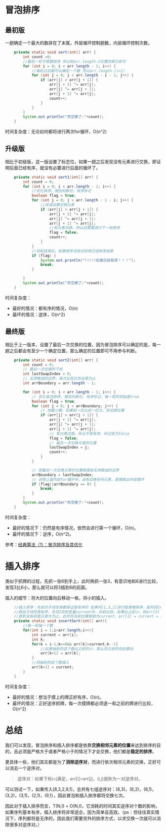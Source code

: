 # 冒泡排序

## 最初版

一趟确定一个最大的数排在了末尾，外层循环控制趟数，内层循环控制次数。

```java
    private static void sort(int[] arr) {
        int count =0;
        //最后一轮不需要排序 所以到arr.length-2位置的索引即可
        for (int i = 0; i < arr.length - 1; i++) {
            //每轮过后都可以确定一个数 所以arr.length-(i+1）
            for (int j = 0; j < arr.length - i - 1; j++) {
                if (arr[j] > arr[j + 1]) {
                    arr[j + 1] ^= arr[j];
                    arr[j] ^= arr[j + 1];
                    arr[j + 1] ^= arr[j];
                    count++;
                }
            }
        }
        System.out.println("共交换了:"+count);
    }
```

时间复杂度：无论如何都将进行两次for循环，O(n^2)

## 升级版

相比于初级版，这一版设置了标志位，如果一趟之后发现没有元素进行交换，即证明后面已经有序，就没有必要进行后面的循环了。

```java
    private static void sort1(int[] arr) {
        int count = 0;
        for (int i = 0; i < arr.length - 1; i++) {
            //优化排序，增加判断位，有序标记
            boolean flag = true;
            for (int j = 0; j < arr.length - 1 - i; j++) {
                //异或运算交换元素
                if (arr[j] > arr[j + 1]) {
                    arr[j + 1] ^= arr[j];
                    arr[j] ^= arr[j + 1];
                    arr[j + 1] ^= arr[j];
                    //有元素交换，所以还需要进行下一轮排序
                    flag = false;
                    count++;
                }
            }
            //该轮结束后，如果顺序没改动说明已经排序结束
            if (flag) {
                System.out.println("!!!!!后面已经有序！！！");
                break;
            }

        }
        System.out.println("共交换了:"+count);
    }
```

时间复杂度：

- 最好的情况：都有序的情况，O(n)
- 最坏的情况：逆序，O(n^2)

## 最终版

相比于上一版本，设置了最后一次交换的位置，因为冒泡排序可以确定的是，每一趟之后都会有至少一个确定位置，那么确定的位置即可不用参与判断。

```java
    private static void sort2(int[] arr) {
        int count = 0;
        // 最后一次交换的下标
        int lastSwapIndex = 0;
        // 无序数组的边界，每次比较比到这里为止
        int arrBoundary = arr.length - 1;

        for (int i = 0; i < arr.length - 1; i++) {
            // 优化冒泡排序，增加判断位，有序标记，每一轮的初始是true
            boolean flag = true;
            for (int j = 0; j < arrBoundary; j++) {
                // 找最小数，如果前一位比后一位大，则交换位置
                if (arr[j] > arr[j + 1]) {
                    arr[j + 1] ^= arr[j];
                    arr[j] ^= arr[j + 1];
                    arr[j + 1] ^= arr[j];
                    // 有元素交换，所以不是有序，标记变为false
                    flag = false;
                    // 最后一次交换元素的位置
                    lastSwapIndex = j;
                    count++;
                }
            }

            // 把最后一次交换元素的位置赋值给无序数组的边界
            arrBoundary = lastSwapIndex;
            // 说明上面内层for循环中，没有交换任何元素，直接跳出外层循环
            if (flag||arrBoundary == 0) {
                break;
            }
        }
        System.out.println("共交换了:"+count);
    }
```

时间复杂度：

- 最好的情况下：仍然是有序情况，依然会进行第一个循环，O(n)。
- 最坏的情况下：逆序，O(n^2)。

参考：[经典算法（1）：冒泡排序及其优化](https://blog.csdn.net/weixin_43570367/article/details/102763690)

# 插入排序

类似于抓牌的过程，先抓一张6到手上，此时再抓一张3，有意识地和6进行比较，发现3比6小，那么就可以将3插到6的前面。

插入的细节：将大的位置向后移动一格，将小的插入。

```java
    //插入排序：先前的子线性表都保证是有序的 如果将[1,3,2]进行按递增排序，如何将2插入呢
    //假设子线性表有序，先将2存到变量current中，向前比较，如果比之前小，则arr[2] = arr[1],此时变成[1,3,3]
    //直到没有前面元素大为止，此时将当前位置赋值为current，arr[1] = current = 2,结果便是[1,2,3]
    private static void insertSort(int[] arr){
        //每一轮抽一个数
        for(int i = 1;i<arr.length;i++){
            int current = arr[i];
            int k;
            for(k = i-1;k>=0&& arr[k]>current;k--){
                //如果抽到的这个数比之前的小，那么将之前的向后挪动
                arr[k+1] = arr[k];
            }
            //将抽到的这个数插入
            arr[k+1] = current;
        }
    }
```

时间复杂度：

- 最好的情况：想当于摸上的牌正好有序，O(n)。
- 最坏的情况：正好逆序抓牌，每一次摸牌都必须逐一和之前的牌进行比较，O(n^2)

# 总结

我们可以发现，冒泡排序和插入排序都是依靠**交换相邻元素的位置**来达到排序的目的，且必须是严格大于或者严格小于的情况下才会交换，他们都是**稳定的排序**。

更具体一些，他们其实都是为了**消除逆序对**，而进行依次相邻元素的交换，正好可以消去一个逆序对。

> 逆序对：如果下标i<j满足，arr[i]>arr[j]，(i,j)就称为一对逆序对。

可以测试一下，如果传入[8,3,2,9,1]，总共有七组逆序对：(8,3)，(8,2)，(8,1)，(3,2)，(3,1)，(2,1)，(9,1），因此冒泡和插入排序都将交换七次。

因此对于插入排序而言，T(N,I) = O(N,I)，它消耗的时间其实逆序对个数的影响，如果序列基本有序，插入排序将非常适合，因为简单且高效。（ps：但往往真实情况下，序列都将是无序的，因此我们需要另外的排序方式，以求交换一次就可以消除很多对逆序对。）